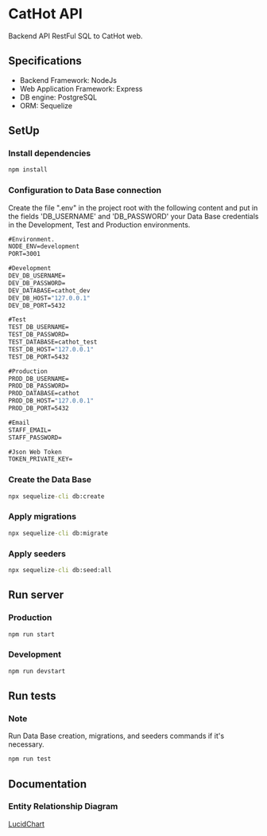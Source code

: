 # CatHot API

Backend API RestFul SQL to CatHot web.

## Specifications

- Backend Framework: NodeJs
- Web Application Framework: Express
- DB engine: PostgreSQL
- ORM: Sequelize

## SetUp

### Install dependencies

```cmd
npm install
```

### Configuration to Data Base connection

Create the file ".env" in the project root with the following content and put in the fields 'DB_USERNAME' and 'DB_PASSWORD' your Data Base credentials in the Development, Test and Production environments.

```cmd
#Environment.
NODE_ENV=development
PORT=3001

#Development
DEV_DB_USERNAME=
DEV_DB_PASSWORD=
DEV_DATABASE=cathot_dev
DEV_DB_HOST="127.0.0.1"
DEV_DB_PORT=5432

#Test
TEST_DB_USERNAME=
TEST_DB_PASSWORD=
TEST_DATABASE=cathot_test
TEST_DB_HOST="127.0.0.1"
TEST_DB_PORT=5432

#Production
PROD_DB_USERNAME=
PROD_DB_PASSWORD=
PROD_DATABASE=cathot
PROD_DB_HOST="127.0.0.1"
PROD_DB_PORT=5432

#Email
STAFF_EMAIL=
STAFF_PASSWORD=

#Json Web Token
TOKEN_PRIVATE_KEY=
```

### Create the Data Base

```cmd
npx sequelize-cli db:create
```

### Apply migrations

```cmd
npx sequelize-cli db:migrate
```

### Apply seeders

```cmd
npx sequelize-cli db:seed:all
```

## Run server

### Production

```cmd
npm run start
```

### Development

```cmd
npm run devstart
```

## Run tests

### Note

Run Data Base creation, migrations, and seeders commands if it's necessary.

```cmd
npm run test
```

## Documentation

### Entity Relationship Diagram
[LucidChart](https://lucid.app/lucidchart/8887566c-ab08-4e36-aad1-11405f69a67e/edit?viewport_loc=-1544%2C205%2C1548%2C663%2C0_0&invitationId=inv_986780f9-981b-4492-8249-3345a44e7c64)

